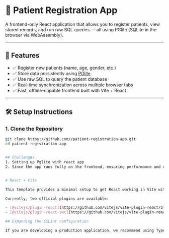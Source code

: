 # 🏥 Patient Registration App

A frontend-only React application that allows you to register patients, view stored records, and run raw SQL queries — all using PGlite (SQLite in the browser via WebAssembly).

---

## 🚀 Features

- ✅ Register new patients (name, age, gender, etc.)
- ✅ Store data persistently using [PGlite](https://github.com/electric-sql/pglite)
- ✅ Use raw SQL to query the patient database
- ✅ Real-time synchronization across multiple browser tabs
- ✅ Fast, offline-capable frontend built with Vite + React

---

## 🛠️ Setup Instructions

### 1. Clone the Repository

```bash
git clone https://github.com//patient-registration-app.git
cd patient-registration-app


## Challenges
1. Setting up Pglite with react app
2. Since the app runs fully on the frontend, ensuring performance and reliability entirely within the browser environment was a key challenge


# React + Vite

This template provides a minimal setup to get React working in Vite with HMR and some ESLint rules.

Currently, two official plugins are available:

- [@vitejs/plugin-react](https://github.com/vitejs/vite-plugin-react/blob/main/packages/plugin-react) uses [Babel](https://babeljs.io/) for Fast Refresh
- [@vitejs/plugin-react-swc](https://github.com/vitejs/vite-plugin-react/blob/main/packages/plugin-react-swc) uses [SWC](https://swc.rs/) for Fast Refresh

## Expanding the ESLint configuration

If you are developing a production application, we recommend using TypeScript with type-aware lint rules enabled. Check out the [TS template](https://github.com/vitejs/vite/tree/main/packages/create-vite/template-react-ts) for information on how to integrate TypeScript and [`typescript-eslint`](https://typescript-eslint.io) in your project.

